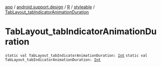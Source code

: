 [app](../../../index.md) / [android.support.design](../../index.md) / [R](../index.md) / [styleable](index.md) / [TabLayout_tabIndicatorAnimationDuration](./-tab-layout_tab-indicator-animation-duration.md)

# TabLayout_tabIndicatorAnimationDuration

`static val TabLayout_tabIndicatorAnimationDuration: `[`Int`](https://kotlinlang.org/api/latest/jvm/stdlib/kotlin/-int/index.html)
`static val TabLayout_tabIndicatorAnimationDuration: `[`Int`](https://kotlinlang.org/api/latest/jvm/stdlib/kotlin/-int/index.html)